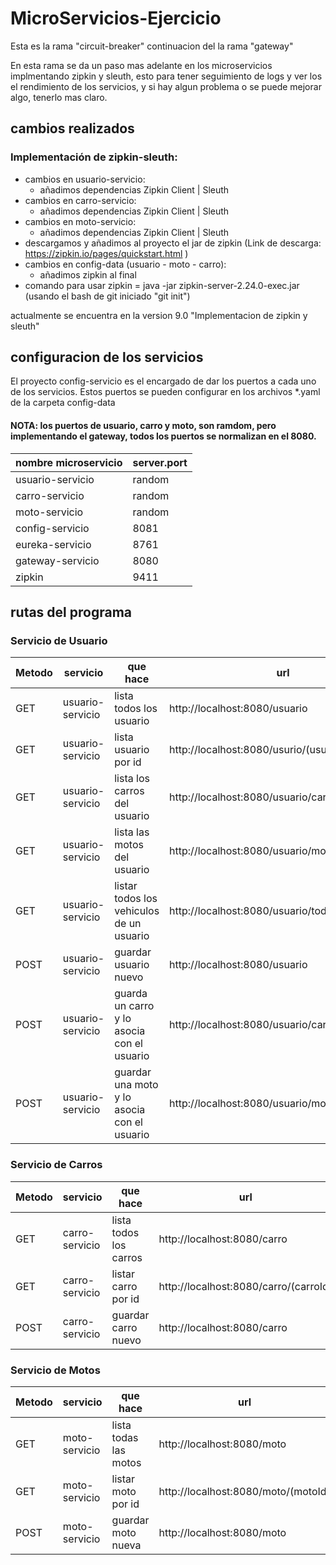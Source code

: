 # MicroServicios-Ejercicio

Esta es la rama "circuit-breaker" continuacion del la rama "gateway"

En esta rama se da un paso mas adelante en los microservicios implmentando zipkin y sleuth, esto para tener seguimiento de logs y ver los el rendimiento de los servicios, y si hay algun problema o se puede mejorar algo, tenerlo mas claro.

## cambios realizados

### Implementación de zipkin-sleuth:

- cambios en usuario-servicio:
	- añadimos dependencias Zipkin Client | Sleuth
- cambios en carro-servicio:
	- añadimos dependencias Zipkin Client | Sleuth
- cambios en moto-servicio:
	- añadimos dependencias Zipkin Client | Sleuth
- descargamos y añadimos al proyecto el jar de zipkin (Link de descarga: https://zipkin.io/pages/quickstart.html  )
- cambios en config-data (usuario - moto - carro):
	- añadimos zipkin al final
- comando para usar zipkin = java -jar zipkin-server-2.24.0-exec.jar (usando el bash de git iniciado "git init")


actualmente se encuentra en la version 9.0 "Implementacion de zipkin y sleuth"

## configuracion de los servicios 

El proyecto config-servicio es el encargado de dar los puertos a cada uno de los servicios. Estos puertos se pueden configurar en los archivos *.yaml de la carpeta config-data

#### NOTA: los puertos de usuario, carro y moto, son ramdom, pero implementando el gateway, todos los puertos se normalizan en el 8080.

| nombre microservicio   |  server.port |
| ---------------------- | ------------ |
| usuario-servicio       |    random    |
| carro-servicio         |    random    |
| moto-servicio          |    random    |
| config-servicio        |    8081      |
| eureka-servicio        |    8761      |
| gateway-servicio		 |	  8080		|
| zipkin				 | 	  9411		|


## rutas del programa

### Servicio de Usuario

|Metodo| servicio | que hace | url |
| -----| -------- | -------- | --- |
| GET  | usuario-servicio | lista todos los usuario | http://localhost:8080/usuario |
| GET  | usuario-servicio | lista usuario por id    | http://localhost:8080/usurio/(usuarioId) |
| GET  | usuario-servicio | lista los carros del usuario | http://localhost:8080/usuario/carros/(usuarioId) |
| GET  | usuario-servicio | lista las motos del usuario | http://localhost:8080/usuario/motos/(usuarioId) |
| GET  | usuario-servicio | listar todos los vehiculos de un usuario | http://localhost:8080/usuario/todos/(usuarioId) |
| POST | usuario-servicio | guardar usuario nuevo | http://localhost:8080/usuario |
| POST | usuario-servicio | guarda un carro y lo asocia con el usuario | http://localhost:8080/usuario/carro/(usuarioId) |
| POST | usuario-servicio | guardar una moto y lo asocia con el usuario  | http://localhost:8080/usuario/moto/(usuarioId) |

### Servicio de Carros

|Metodo| servicio | que hace | url |
| -----| -------- | -------- | --- |
| GET  | carro-servicio | lista todos los carros | http://localhost:8080/carro |
| GET  | carro-servicio | listar carro por id | http://localhost:8080/carro/(carroId) |
| POST | carro-servicio | guardar carro nuevo | http://localhost:8080/carro |

### Servicio de Motos

|Metodo| servicio | que hace | url |
| -----| -------- | -------- | --- |
| GET  | moto-servicio | lista todas las motos | http://localhost:8080/moto |
| GET  | moto-servicio | listar moto por id | http://localhost:8080/moto/(motoId) |
| POST | moto-servicio | guardar moto nueva | http://localhost:8080/moto |
